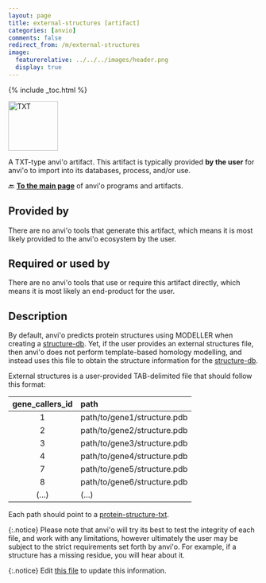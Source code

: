 ```yaml
---
layout: page
title: external-structures [artifact]
categories: [anvio]
comments: false
redirect_from: /m/external-structures
image:
  featurerelative: ../../../images/header.png
  display: true
---
```



{% include _toc.html %}


<img src="../../images/icons/TXT.png" alt="TXT" style="width:100px; border:none" />

A TXT-type anvi'o artifact. This artifact is typically provided **by the user** for anvi'o to import into its databases, process, and/or use.

🔙 **[To the main page](../../)** of anvi'o programs and artifacts.

## Provided by


There are no anvi'o tools that generate this artifact, which means it is most likely provided to the anvi'o ecosystem by the user.


## Required or used by


There are no anvi'o tools that use or require this artifact directly, which means it is most likely an end-product for the user.


## Description

By default, anvi'o predicts protein structures using MODELLER when creating a <span class="artifact-n">[structure-db](/software/anvio/help/main/artifacts/structure-db)</span>. Yet, if the user provides an external structures file, then anvi'o does not perform template-based homology modelling, and instead uses this file to obtain the structure information for the <span class="artifact-n">[structure-db](/software/anvio/help/main/artifacts/structure-db)</span>.

External structures is a user-provided TAB-delimited file that should follow this format:

|gene_callers_id|path|
|:---:|:---|
|1|path/to/gene1/structure.pdb|
|2|path/to/gene2/structure.pdb|
|3|path/to/gene3/structure.pdb|
|4|path/to/gene4/structure.pdb|
|7|path/to/gene5/structure.pdb|
|8|path/to/gene6/structure.pdb|
|(...)|(...)|

Each path should point to a <span class="artifact-n">[protein-structure-txt](/software/anvio/help/main/artifacts/protein-structure-txt)</span>.

{:.notice}
Please note that anvi'o will try its best to test the integrity of each file, and work with any limitations, however ultimately the user may be subject to the strict requirements set forth by anvi'o. For example, if a structure has a missing residue, you will hear about it.



{:.notice}
Edit [this file](https://github.com/merenlab/anvio/tree/master/anvio/docs/artifacts/external-structures.md) to update this information.

